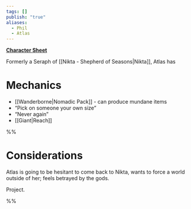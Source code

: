 ```yaml
---
tags: []
publish: "true"
aliases:
  - Phil
  - Atlas
---
```

**[Character Sheet](https://app.demiplane.com/nexus/daggerheart/character-sheet/a8362bbb-3270-4405-838a-452e0bcd4964)**

Formerly a Seraph of [[Nikta - Shepherd of Seasons|Nikta]], Atlas has

# Mechanics
- [[Wanderborne|Nomadic Pack]] - can produce mundane items
- “Pick on someone your own size”
- “Never again”
- [[Giant|Reach]]

%%

# Considerations

Atlas is going to be hesitant to come back to Nikta, wants to force a world outside of her; feels betrayed by the gods.

Project.

%%